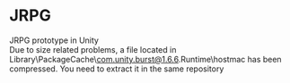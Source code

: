 # JRPG
JRPG prototype in Unity  
Due to size related problems, a file located in Library\PackageCache\com.unity.burst@1.6.6\.Runtime\hostmac has been compressed. You need to extract it in the same repository
